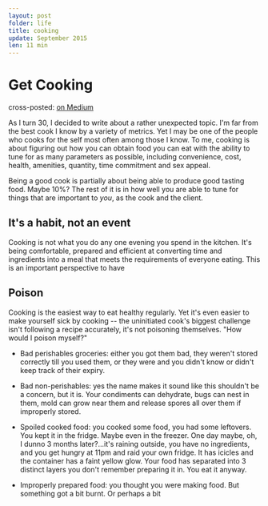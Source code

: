 ```yaml
---
layout: post
folder: life
title: cooking
update: September 2015
len: 11 min
---
```

# Get Cooking
<div class="essay-subtext">cross-posted: <a href="https://medium.com/@keerthiko/toys-to-games-25d35b40425d">on Medium</a></div>

As I turn 30, I decided to write about a rather unexpected topic. I'm far from the best cook I know by a variety of metrics. Yet I may be one of the people who cooks for the self most often among those I know. To me, cooking is about figuring out how you can obtain food you can eat with the ability to tune for as many parameters as possible, including convenience, cost, health, amenities, quantity, time commitment and sex appeal.

Being a good cook is partially about being able to produce good tasting food. Maybe 10%? The rest of it is in how well you are able to tune for things that are important to *you*, as the cook and the client.

## It's a habit, not an event
Cooking is not what you do any one evening you spend in the kitchen. It's being comfortable, prepared and efficient at converting time and ingredients into a meal that meets the requirements of everyone eating. This is an important perspective to have 

## Poison
Cooking is the easiest way to eat healthy regularly. Yet it's even easier to make yourself sick by cooking -- the uninitiated cook's biggest challenge isn't following a recipe accurately, it's not poisoning themselves. "How would I poison myself?"

- Bad perishables groceries: either you got them bad, they weren't stored correctly till you used them, or they were and you didn't know or didn't keep track of their expiry.

- Bad non-perishables: yes the name makes it sound like this shouldn't be a concern, but it is. Your condiments can dehydrate, bugs can nest in them, mold can grow near them and release spores all over them if improperly stored.

- Spoiled cooked food: you cooked some food, you had some leftovers. You kept it in the fridge. Maybe even in the freezer. One day maybe, oh, I dunno 3 months later?...it's raining outside, you have no ingredients, and you get hungry at 11pm and raid your own fridge. It has icicles and the container has a faint yellow glow. Your food has separated into 3 distinct layers you don't remember preparing it in. You eat it anyway.

- Improperly prepared food: you thought you were making food. But something got a bit burnt. Or perhaps a bit 

## 